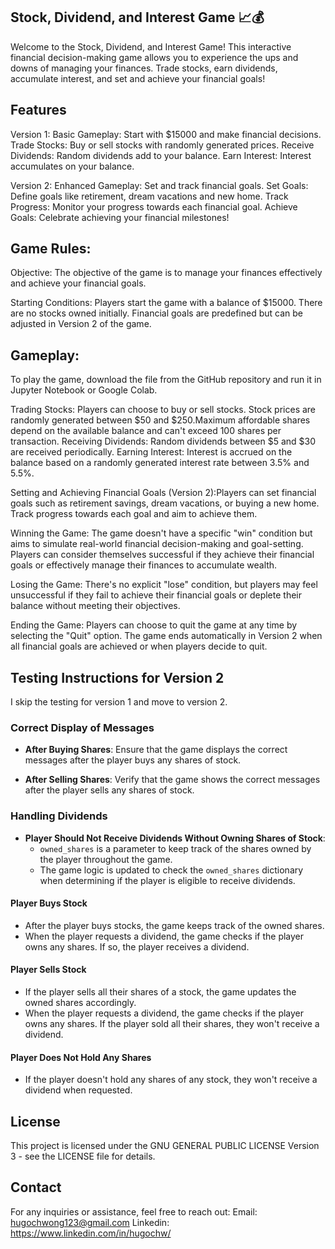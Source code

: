 ## Stock, Dividend, and Interest Game 📈💰
Welcome to the Stock, Dividend, and Interest Game! This interactive financial decision-making game allows you to experience the ups and downs of managing your finances. Trade stocks, earn dividends, accumulate interest, and set and achieve your financial goals! 

## Features
Version 1:
Basic Gameplay: Start with $15000 and make financial decisions.
Trade Stocks: Buy or sell stocks with randomly generated prices.
Receive Dividends: Random dividends add to your balance.
Earn Interest: Interest accumulates on your balance.

Version 2:
Enhanced Gameplay: Set and track financial goals.
Set Goals: Define goals like retirement, dream vacations and new home.
Track Progress: Monitor your progress towards each financial goal.
Achieve Goals: Celebrate achieving your financial milestones!

## Game Rules:
Objective:
The objective of the game is to manage your finances effectively and achieve your financial goals.

Starting Conditions:
Players start the game with a balance of $15000. There are no stocks owned initially. Financial goals are predefined but can be adjusted in Version 2 of the game.

## Gameplay:
To play the game, download the file from the GitHub repository and run it in Jupyter Notebook or Google Colab. 

Trading Stocks: Players can choose to buy or sell stocks. Stock prices are randomly generated between $50 and $250.Maximum affordable shares depend on the available balance and can't exceed 100 shares per transaction.
Receiving Dividends: Random dividends between $5 and $30 are received periodically.
Earning Interest: Interest is accrued on the balance based on a randomly generated interest rate between 3.5% and 5.5%.

Setting and Achieving Financial Goals (Version 2):Players can set financial goals such as retirement savings, dream vacations, or buying a new home.
Track progress towards each goal and aim to achieve them.

Winning the Game:
The game doesn't have a specific "win" condition but aims to simulate real-world financial decision-making and goal-setting. Players can consider themselves successful if they achieve their financial goals or effectively manage their finances to accumulate wealth. 

Losing the Game:
There's no explicit "lose" condition, but players may feel unsuccessful if they fail to achieve their financial goals or deplete their balance without meeting their objectives.

Ending the Game:
Players can choose to quit the game at any time by selecting the "Quit" option.
The game ends automatically in Version 2 when all financial goals are achieved or when players decide to quit.

## Testing Instructions for Version 2
I skip the testing for version 1 and move to version 2. 

### Correct Display of Messages

- **After Buying Shares**: Ensure that the game displays the correct messages after the player buys any shares of stock.

- **After Selling Shares**: Verify that the game shows the correct messages after the player sells any shares of stock.

### Handling Dividends

- **Player Should Not Receive Dividends Without Owning Shares of Stock**:
  - `owned_shares` is a parameter to keep track of the shares owned by the player throughout the game. 
  - The game logic is updated to check the `owned_shares` dictionary when determining if the player is eligible to receive dividends.

#### Player Buys Stock

- After the player buys stocks, the game keeps track of the owned shares.
- When the player requests a dividend, the game checks if the player owns any shares. If so, the player receives a dividend.

#### Player Sells Stock

- If the player sells all their shares of a stock, the game updates the owned shares accordingly.
- When the player requests a dividend, the game checks if the player owns any shares. If the player sold all their shares, they won't receive a dividend.

#### Player Does Not Hold Any Shares

- If the player doesn't hold any shares of any stock, they won't receive a dividend when requested.

## License
This project is licensed under the  GNU GENERAL PUBLIC LICENSE Version 3 - see the LICENSE file for details.

## Contact
For any inquiries or assistance, feel free to reach out:
Email: hugochwong123@gmail.com
Linkedin: https://www.linkedin.com/in/hugochw/ 

